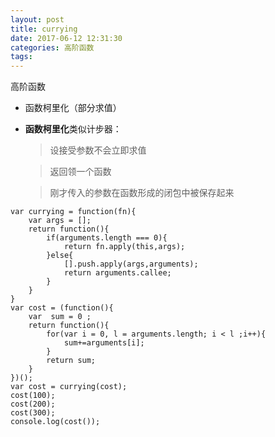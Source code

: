 ```yaml
---
layout: post
title: currying
date: 2017-06-12 12:31:30
categories: 高阶函数
tags: 
---
```

高阶函数

- 函数柯里化（部分求值）

- **函数柯里化**类似计步器：

     >设接受参数不会立即求值

     >返回领一个函数

     >刚才传入的参数在函数形成的闭包中被保存起来

```
var currying = function(fn){
    var args = [];
    return function(){
        if(arguments.length === 0){
            return fn.apply(this,args);
        }else{
            [].push.apply(args,arguments);
            return arguments.callee;
        }
    }
}
var cost = (function(){
    var  sum = 0 ;
    return function(){
        for(var i = 0, l = arguments.length; i < l ;i++){
            sum+=arguments[i];
        }
        return sum;
    }
})();
var cost = currying(cost);
cost(100);
cost(200);
cost(300);
console.log(cost());

```